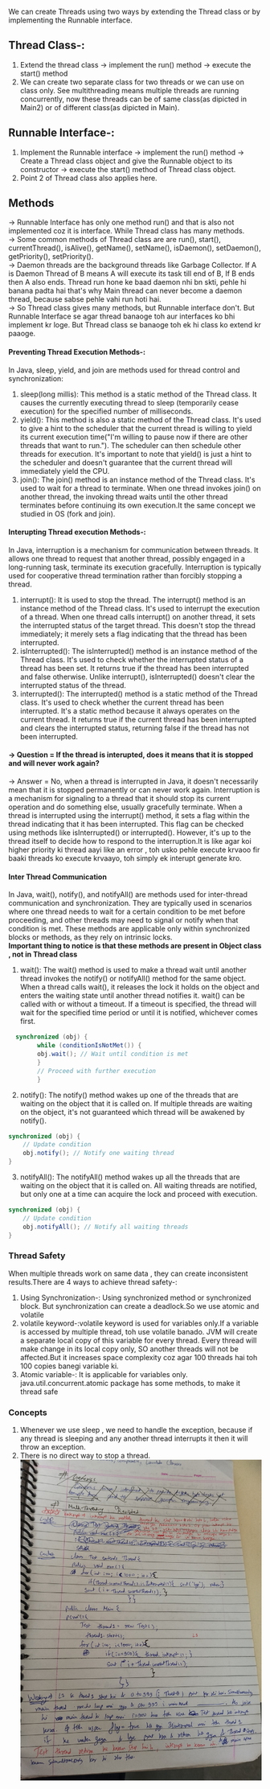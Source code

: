 We can create Threads using two ways by extending the Thread class or by implementing the Runnable interface.  
## Thread Class-:
1) Extend the thread class &rarr; implement the run() method &rarr; execute the start() method
2) We can create two separate class for two threads or we can use on class only. See multithreading means multiple threads are running concurrently, now these threads can be of same class(as dipicted in Main2) or of different class(as dipicted in Main).

## Runnable Interface-:
1) Implement the Runnable interface &rarr; implement the run() method &rarr; Create a Thread class object and give the Runnable object to its constructor &rarr; execute the start() method of Thread class object.
2) Point 2 of Thread class also applies here.  

## Methods 
&rarr; Runnable Interface has only one method run() and that is also not implemented coz it is interface. While Thread class has many methods.  
&rarr; Some common methods of Thread class are are run(), start(), currentThread(), isAlive(), getName(), setName(), isDaemon(), setDaemon(), getPriority(), setPriority().  
&rarr; Daemon threads are the background threads like Garbage Collector. If A is Daemon Thread of B means A will execute its task till end of B, If B ends then A also ends. Thread run hone ke baad daemon nhi bn skti, pehle hi banana padta hai that's why Main thread can never become a daemon thread, because sabse pehle vahi run hoti hai.  
&rarr; So Thread class gives many methods, but Runnable interface don't. But Runnable Interface se agar thread banaoge toh aur interfaces ko bhi implement kr loge. But Thread class se banaoge toh ek hi class ko extend kr paaoge.

#### Preventing Thread Execution Methods-:
In Java, sleep, yield, and join are methods used for thread control and synchronization:
1) sleep(long millis): This method is a static method of the Thread class. It causes the currently executing thread to sleep (temporarily cease execution) for the specified number of milliseconds.
2) yield(): This method is also a static method of the Thread class. It's used to give a hint to the scheduler that the current thread is willing to yield its current execution time("I'm willing to pause now if there are other threads that want to run."). The scheduler can then schedule other threads for execution. It's important to note that yield() is just a hint to the scheduler and doesn't guarantee that the current thread will immediately yield the CPU.
3) join(): The join() method is an instance method of the Thread class. It's used to wait for a thread to terminate. When one thread invokes join() on another thread, the invoking thread waits until the other thread terminates before continuing its own execution.It the same concept we studied in OS (fork and join).

#### Interupting Thread execution Methods-:
In Java, interruption is a mechanism for communication between threads. It allows one thread to request that another thread, possibly engaged in a long-running task, terminate its execution gracefully. Interruption is typically used for cooperative thread termination rather than forcibly stopping a thread.
1) interrupt(): It is used to stop the thread. The interrupt() method is an instance method of the Thread class. It's used to interrupt the execution of a thread. When one thread calls interrupt() on another thread, it sets the interrupted status of the target thread. This doesn't stop the thread immediately; it merely sets a flag indicating that the thread has been interrupted.
2) isInterrupted(): The isInterrupted() method is an instance method of the Thread class. It's used to check whether the interrupted status of a thread has been set. It returns true if the thread has been interrupted and false otherwise. Unlike interrupt(), isInterrupted() doesn't clear the interrupted status of the thread.
3) interrupted(): The interrupted() method is a static method of the Thread class. It's used to check whether the current thread has been interrupted. It's a static method because it always operates on the current thread. It returns true if the current thread has been interrupted and clears the interrupted status, returning false if the thread has not been interrupted.

#### &rarr; Question = If the thread is interupted, does it means that it is stopped and will never work again?
&rarr; Answer = No, when a thread is interrupted in Java, it doesn't necessarily mean that it is stopped permanently or can never work again. Interruption is a mechanism for signaling to a thread that it should stop its current operation and do something else, usually gracefully terminate.
When a thread is interrupted using the interrupt() method, it sets a flag within the thread indicating that it has been interrupted. This flag can be checked using methods like isInterrupted() or interrupted(). However, it's up to the thread itself to decide how to respond to the interruption.It is like agar koi higher priority ki thread aayi like an error , toh usko pehle execute krvaoo fir baaki threads ko execute krvaayo, toh simply ek interupt generate kro.

#### Inter Thread Communication
In Java, wait(), notify(), and notifyAll() are methods used for inter-thread communication and synchronization. They are typically used in scenarios where one thread needs to wait for a certain condition to be met before proceeding, and other threads may need to signal or notify when that condition is met. These methods are applicable only within synchronized blocks or methods, as they rely on intrinsic locks.  
**Important thing to notice is that these methods are present in Object class , not in Thread class**
1) wait(): The wait() method is used to make a thread wait until another thread invokes the notify() or notifyAll() method for the same object.
When a thread calls wait(), it releases the lock it holds on the object and enters the waiting state until another thread notifies it.
wait() can be called with or without a timeout. If a timeout is specified, the thread will wait for the specified time period or until it is notified, whichever comes first.
```java 
  synchronized (obj) {
        while (conditionIsNotMet()) {
        obj.wait(); // Wait until condition is met
        }
        // Proceed with further execution
        }

```
2) notify(): The notify() method wakes up one of the threads that are waiting on the object that it is called on.
If multiple threads are waiting on the object, it's not guaranteed which thread will be awakened by notify().
```java
synchronized (obj) {
    // Update condition
    obj.notify(); // Notify one waiting thread
}
```
3) notifyAll(): The notifyAll() method wakes up all the threads that are waiting on the object that it is called on.
All waiting threads are notified, but only one at a time can acquire the lock and proceed with execution.
```java
synchronized (obj) {
    // Update condition
    obj.notifyAll(); // Notify all waiting threads
}

```

### Thread Safety
When multiple threads work on same data , they can create inconsistent results.There are 4 ways to achieve thread safety-:  
1. Using Synchronization-: Using synchronized method or synchronized block. But synchronization can create a deadlock.So we use atomic and volatile
2. volatile keyword-:volatile keyword is used for variables only.If a variable is accessed by multiple thread, toh use volatile banado. JVM will create a separate local copy of this variable for every thread. Every thread will make change in its local copy only, SO another threads will not be affected.But it increases space complexity coz agar 100 threads hai toh 100 copies banegi variable ki.
3. Atomic variable-: It is applicable for variables only. java.util.concurrent.atomic package has some methods, to make it thread safe


### Concepts
1. Whenever we use sleep , we need to handle the exception, because if any thread is sleeping and any another thread interrupts it then it will throw an exception.
2. There is no direct way to stop a thread.
![img](src/interrupt.jpg)












